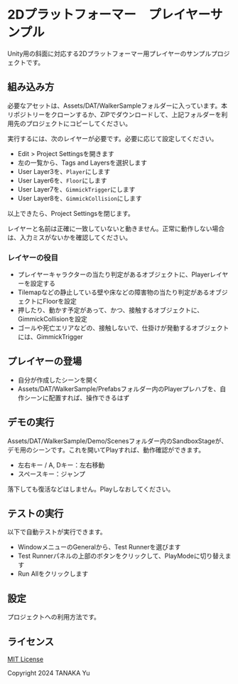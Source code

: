 # 2Dプラットフォーマー　プレイヤーサンプル

Unity用の斜面に対応する2Dプラットフォーマー用プレイヤーのサンプルプロジェクトです。

## 組み込み方

必要なアセットは、Assets/DAT/WalkerSampleフォルダーに入っています。本リポジトリーをクローンするか、ZIPでダウンロードして、上記フォルダーを利用先のプロジェクトにコピーしてください。

実行するには、次のレイヤーが必要です。必要に応じて設定してください。

- Edit > Project Settingsを開きます
- 左の一覧から、Tags and Layersを選択します
- User Layer3を、`Player`にします
- User Layer6を、`Floor`にします
- User Layer7を、`GimmickTrigger`にします
- User Layer8を、`GimmickCollision`にします

以上できたら、Project Settingsを閉じます。

レイヤーと名前は正確に一致していないと動きません。正常に動作しない場合は、入力ミスがないかを確認してください。

### レイヤーの役目

- プレイヤーキャラクターの当たり判定があるオブジェクトに、Playerレイヤーを設定する
- Tilemapなどの静止している壁や床などの障害物の当たり判定があるオブジェクトにFloorを設定
- 押したり、動かす予定があって、かつ、接触するオブジェクトに、GimmickCollisionを設定
- ゴールや死亡エリアなどの、接触しないで、仕掛けが発動するオブジェクトには、GimmickTrigger

## プレイヤーの登場

- 自分が作成したシーンを開く
- Assets/DAT/WalkerSample/Prefabsフォルダー内のPlayerプレハブを、自作シーンに配置すれば、操作できるはず

## デモの実行

Assets/DAT/WalkerSample/Demo/Scenesフォルダー内のSandboxStageが、デモ用のシーンです。これを開いてPlayすれば、動作確認ができます。

- 左右キー / A, Dキー：左右移動
- スペースキー：ジャンプ

落下しても復活などはしません。Playしなおしてください。

## テストの実行

以下で自動テストが実行できます。

- WindowメニューのGeneralから、Test Runnerを選びます
- Test Runnerパネルの上部のボタンをクリックして、PlayModeに切り替えます
- Run Allをクリックします

## 設定

プロジェクトへの利用方法です。



## ライセンス

[MIT License](LICENSE)

Copyright 2024 TANAKA Yu
